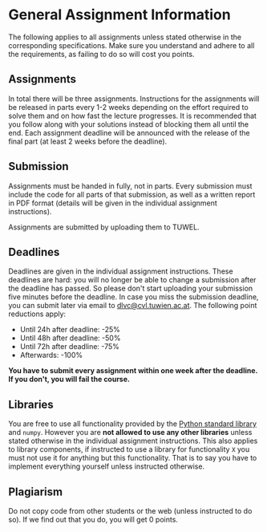 # General Assignment Information

The following applies to all assignments unless stated otherwise in the corresponding specifications. Make sure you understand and adhere to all the requirements, as failing to do so will cost you points.

## Assignments

In total there will be three assignments. Instructions for the assignments will be released in parts every 1-2 weeks depending on the effort required to solve them and on how fast the lecture progresses. It is recommended that you follow along with your solutions instead of blocking them all until the end. Each assignment deadline will be announced with the release of the final part (at least 2 weeks before the deadline).   

## Submission

Assignments must be handed in fully, not in parts. Every submission must include the code for all parts of that submission, as well as a written report in PDF format (details will be given in the individual assignment instructions).

Assignments are submitted by uploading them to TUWEL.

## Deadlines

Deadlines are given in the individual assignment instructions. These deadlines are hard: you will no longer be able to change a submission after the deadline has passed. So please don't start uploading your submission five minutes before the deadline. In case you miss the submission deadline, you can submit later via email to dlvc@cvl.tuwien.ac.at. The following point reductions apply:

- Until 24h after deadline: -25%
- Until 48h after deadline: -50%
- Until 72h after deadline: -75%
- Afterwards: -100%

**You have to submit every assignment within one week after the deadline. If you don't, you will fail the course.**

## Libraries

You are free to use all functionality provided by the [Python standard library](https://docs.python.org/3/library/) and `numpy`. However you are **not allowed to use any other libraries** unless stated otherwise in the individual assignment instructions. This also applies to library components, if instructed to use a library for functionality `X` you must not use it for anything but this functionality. That is to say you have to implement everything yourself unless instructed otherwise.

## Plagiarism

Do not copy code from other students or the web (unless instructed to do so). If we find out that you do, you will get 0 points.



